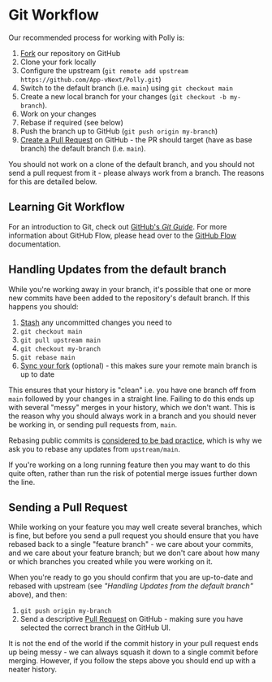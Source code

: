 # Git Workflow

Our recommended process for working with Polly is:

1. [Fork](https://docs.github.com/get-started/quickstart/fork-a-repo) our repository on GitHub
2. Clone your fork locally
3. Configure the upstream (`git remote add upstream https://github.com/App-vNext/Polly.git`)
4. Switch to the default branch (i.e. `main`) using `git checkout main`
5. Create a new local branch for your changes (`git checkout -b my-branch`).
6. Work on your changes
7. Rebase if required (see below)
8. Push the branch up to GitHub (`git push origin my-branch`)
9. [Create a Pull Request][create-a-pr] on GitHub - the PR should target (have as base branch) the default branch (i.e. `main`).

You should not work on a clone of the default branch, and you should not send a pull request from it - please always work from a branch. The reasons for this are detailed below.

## Learning Git Workflow

For an introduction to Git, check out [GitHub's _Git Guide_](https://github.com/git-guides). For more information about GitHub Flow, please head over to the [GitHub Flow](https://docs.github.com/get-started/quickstart/github-flow) documentation.

## Handling Updates from the default branch

While you're working away in your branch, it's possible that one or more new commits have been added to the repository's default branch. If this happens you should:

1. [Stash](https://git-scm.com/book/en/v2/Git-Tools-Stashing-and-Cleaning) any uncommitted changes you need to
2. `git checkout main`
3. `git pull upstream main`
4. `git checkout my-branch`
5. `git rebase main`
6. [Sync your fork](https://docs.github.com/pull-requests/collaborating-with-pull-requests/working-with-forks/syncing-a-fork) (optional) - this makes sure your remote main branch is up to date

This ensures that your history is "clean" i.e. you have one branch off from `main` followed by your changes in a straight line. Failing to do this ends up with several "messy" merges in your history, which we don't want. This is the reason why you should always work in a branch and you should never be working in, or sending pull requests from, `main`.

Rebasing public commits is [considered to be bad practice](https://git-scm.com/book/en/v2/Git-Branching-Rebasing#The-Perils-of-Rebasing), which is why we ask you to rebase any updates from `upstream/main`.

If you're working on a long running feature then you may want to do this quite often, rather than run the risk of potential merge issues further down the line.

## Sending a Pull Request

While working on your feature you may well create several branches, which is fine, but before you send a pull request you should ensure that you have rebased back to a single "feature branch" - we care about your commits, and we care about your feature branch; but we don't care about how many or which branches you created while you were working on it.

When you're ready to go you should confirm that you are up-to-date and rebased with upstream (see _"Handling Updates from the default branch"_ above), and then:

1. `git push origin my-branch`
1. Send a descriptive [Pull Request][create-a-pr] on GitHub - making sure you have selected the correct branch in the GitHub UI.

It is not the end of the world if the commit history in your pull request ends up being messy - we can always squash it down to a single commit before merging. However, if you follow the steps above you should end up with a neater history.

[create-a-pr]: https://docs.github.com/pull-requests/collaborating-with-pull-requests/proposing-changes-to-your-work-with-pull-requests/creating-a-pull-request
